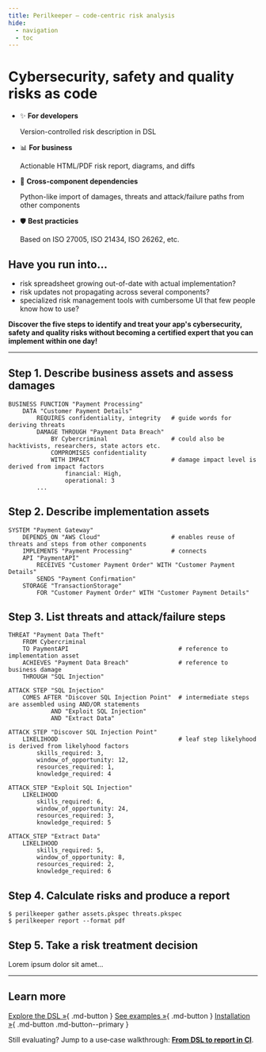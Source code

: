 ```yaml
---
title: Perilkeeper — code‑centric risk analysis
hide:
  - navigation
  - toc
---
```


# Cybersecurity, safety and quality risks as code

<div class="grid cards" markdown>

-   :sparkles: **For developers**

    Version-controlled risk description in DSL

-   :bar_chart: **For business**

    Actionable HTML/PDF risk report, diagrams, and diffs

-   :link: **Cross-component dependencies**

    Python-like import of damages, threats and attack/failure paths from other components

-   :shield: **Best practicies**
    
    Based on ISO 27005, ISO 21434, ISO 26262, etc.
</div>

## Have you run into...

- risk spreadsheet growing out-of-date with actual implementation?
- risk updates not propagating across several components?
- specialized risk management tools with cumbersome UI that few people know how to use?

__Discover the five steps to identify and treat your app's cybersecurity, safety and quality risks without becoming a certified expert that you can implement within one day!__

---

## Step 1. Describe business assets and assess damages

```console
BUSINESS FUNCTION "Payment Processing"
    DATA "Customer Payment Details"
        REQUIRES confidentiality, integrity   # guide words for deriving threats
        DAMAGE THROUGH "Payment Data Breach"
            BY Cybercriminal                  # could also be hacktivists, researchers, state actors etc.
            COMPROMISES confidentiality
            WITH IMPACT                       # damage impact level is derived from impact factors
                financial: High,
                operational: 3
        ...
```

## Step 2. Describe implementation assets

```console
SYSTEM "Payment Gateway"
    DEPENDS_ON "AWS Cloud"                    # enables reuse of threats and steps from other components
    IMPLEMENTS "Payment Processing"           # connects 
    API "PaymentAPI"
        RECEIVES "Customer Payment Order" WITH "Customer Payment Details"
        SENDS "Payment Confirmation"
    STORAGE "TransactionStorage"
        FOR "Customer Payment Order" WITH "Customer Payment Details"
```

## Step 3. List threats and attack/failure steps

```console
THREAT "Payment Data Theft"
    FROM Cybercriminal
    TO PaymentAPI                               # reference to implementation asset
    ACHIEVES "Payment Data Breach"              # reference to business damage
    THROUGH "SQL Injection"

ATTACK STEP "SQL Injection"
    COMES AFTER "Discover SQL Injection Point"  # intermediate steps are assembled using AND/OR statements
            AND "Exploit SQL Injection"
            AND "Extract Data"

ATTACK STEP "Discover SQL Injection Point"
    LIKELIHOOD                                  # leaf step likelyhood is derived from likelyhood factors
        skills_required: 3,
        window_of_opportunity: 12,
        resources_required: 1,
        knowledge_required: 4

ATTACK_STEP "Exploit SQL Injection"
    LIKELIHOOD
        skills_required: 6,
        window_of_opportunity: 24,
        resources_required: 3,
        knowledge_required: 5

ATTACK_STEP "Extract Data"
    LIKELIHOOD
        skills_required: 5,
        window_of_opportunity: 8,
        resources_required: 2,
        knowledge_required: 6
```

## Step 4. Calculate risks and produce a report
```console
$ perilkeeper gather assets.pkspec threats.pkspec
$ perilkeeper report --format pdf
```

## Step 5. Take a risk treatment decision

Lorem ipsum dolor sit amet...

---

## Learn more

[Explore the DSL »](language.md){ .md-button }
[See examples »](examples.md){ .md-button }
[Installation »](installation.md){ .md-button .md-button--primary }

Still evaluating? Jump to a use‑case walkthrough: **[From DSL to report in CI](use-cases.md)**.

